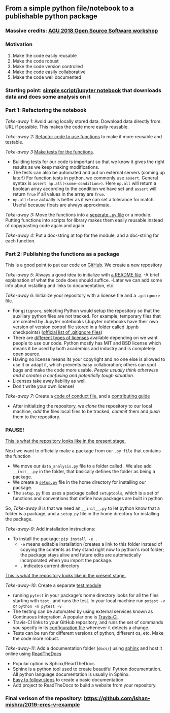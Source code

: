 ## From a simple python file/notebook to a publishable python package

### Massive credits: [AGU 2018 Open Source Software workshop](https://github.com/agu-ossi/2018-agu-oss) 

### Motivation

1. Make the code easily reusable
2. Make the code robust
3. Make the code version controlled
4. Make the code easily collaborative
5. Make the code well documented


### Starting point: [simple script/jupyter notebook](https://nbviewer.jupyter.org/github/opengeophysics/2018-agu-oss/blob/master/example-data-analysis.ipynb) that downloads data and does some analysis on it

### Part 1: Refactoring the notebook

*Take-away 1:* Avoid using locally stored data. Download data directly from URL if possible. This makes the code more easily reusable.

*Take-away 2:* [Refactor code to use functions](https://github.com/opengeophysics/2018-agu-oss-example-repo/blob/a8f279d9278d90c11027fba0a15340a37fed2c58/example-data-analysis.ipynb) to make it more reusable and testable.

*Take-away 3* [Make tests for the functions](https://github.com/opengeophysics/2018-agu-oss-example-repo/blob/a8f279d9278d90c11027fba0a15340a37fed2c58/example-data-analysis.ipynb). 
- Building tests for our code is important so that we know it gives the right results as we keep making modifications. 
- The tests can also be automated and put on external servers (coming up later!) 
For function tests in python, we commonly use `assert`. General syntax is `assert np.all(<some-condition>)`. Here `np.all` will return a boolean array according to the condition we have set and `assert` will return `True` if all values in the array are `True`.
- `np.allclose` actually is better as it we can set a tolerance for match. Useful because floats are always approximate.

*Take-away 3:* Move the functions into a [seperate `.py` file](https://github.com/opengeophysics/2018-agu-oss-example-repo/blob/36265bf5af89977c792a9e2d343f035c07f8b3f3/data_analysis.py) or a module. Putting functions into scripts for library makes them easily reusable instead of copy/pasting code again and again.

*Take-away 4:* Put a doc-string at top for the module, and a doc-string for each function. 

### Part 2: Publishing the functions as a package

This is a good point to put our code on [GitHub](https://guides.github.com/activities/hello-world/). We create a new repository


*Take-away 5*: Always a good idea to initialize with [a README file](https://github.com/opengeophysics/2018-agu-oss-example-repo/blob/89bc4680339ca98c1800706b1e8cae14dffc29bf/README.md). 
-A brief explanation of what the code does should suffice. 
-Later we can add some info about installing and links to documentation, etc.

*Take-away 6*: Initialize your repository with a license file and a `.gitignore` file.

  - For `gitignore`, selecting Python would setup the repository so that the auxiliary python files are not tracked. For example, temporary files that are created by Jupyter notebooks (Jupyter notebooks have their own version of version control file stored in a folder called .ipynb checkpoints) ([official list of .gitignore files](https://github.com/github/gitignore))
  - There are [different types of licenses](https://choosealicense.com/) available depending on we want people to use our code. Python mostly has MIT and BSD license which means it be used by both academics and industry and is completely open source.
  - Having no license means its your copyright and no one else is allowed to use it or adapt it, which prevents easy collaboration; others can spot bugs and make the code more usable. *People usually think otherwise and it creates a confusing and potentially tough situation*.
  - Licenses take away liability as well.
  - Don't write your own license!

*Take-away 7*: Create a [code of conduct file.](https://github.com/opengeophysics/2018-agu-oss-example-repo/blob/876638335a4d2b5f0ad5d0fcb5458eda06d8842a/CODE_OF_CONDUCT.md) and a [contributing guide](https://github.com/opengeophysics/2018-agu-oss-example-repo/blob/master/CONTRIBUTING.md)
 
  
  - After initializing the repository, we *clone* the repository to our local machine, *add* the files local files to be tracked, *commit* them and *push* them to the repository. 
  
  ### PAUSE! 
  
  [This is what the repository looks like in the present stage.](https://github.com/opengeophysics/2018-agu-oss-example-repo/tree/fef35145fe2e52cee0033783778eb7674ccb525e) 
  
 Next we want to officially make a package from our `.py file` that contains the function
 - We move our `data_analysis.py` file to a folder called <whatever-name-we-want>. We also add `__init__.py` in the folder, that basically defines the folder as being a package. 
 - We create a [`setup.py`](https://github.com/opengeophysics/2018-agu-oss-example-repo/blob/876638335a4d2b5f0ad5d0fcb5458eda06d8842a/setup.py) file in the home directory for installing our package.  
 - The `setup.py` files uses a package called `setuptools`, which is a set of functions and conventions that define how packages are built in python
  
So, *Take-away 8* is that we need an `__init__.py` to let python know that a folder is a package, and a `setup.py` file in the home directory for installing the package.

*Take-away-9*: Add installation instructions:
- To install the package: `pip install -e .`
  - `-e` means editable installation (creates a link to this folder instead of copying the contents as they stand right now to python's root folder; the package stays alive and future edits are automatically incorporated when you import the package.
  - `.` indicates current directory
  
 [This is what the repository looks like in the present stage.](https://github.com/opengeophysics/2018-agu-oss-example-repo/tree/1491609fda07b97f99197440ec8f482adfc2f115)
 
 
 *Take-away-10*: Create a separate [test module](https://github.com/opengeophysics/2018-agu-oss-example-repo/blob/eacb151a663055915bb8012956bbd3070237391e/data_analysis/test_data_analysis.py)
 - running `pytest` in your package's home directory looks for all the files starting with `test_` and runs the test. In your local machine run `pytest -v` or `python -m pytest -v`
 - The testing can be automated by using external services known as Continuous Integration. A popular one is [Travis-CI](https://docs.travis-ci.com/user/languages/python/).
 - Travis-CI links to your GitHub repository, and runs the set of commands you specify in its [configuration file](https://github.com/opengeophysics/2018-agu-oss-example-repo/blob/96a97d7e36a18c5fb7ebe90468da828da3400cfb/.travis.yml) whenever it detects a change. 
 - Tests can be run for different versions of python, different os, etc. Make the code more robust.
 
 *Take-away-11*: Add a documentation folder (`docs/`) using [sphinx](https://docs.readthedocs.io/en/stable/intro/getting-started-with-sphinx.html#quick-start) and host it online using [ReadTheDocs](https://readthedocs.org/)
 
 - Popular option is Sphinx/ReadTheDocs
 - Sphinx is a python tool used to create beautiful Python documentation. All python language documentation is usually in Sphinx.
 - [Easy to follow steps]((https://pythonhosted.org/an_example_pypi_project/sphinx.html)) to create a basic documentation
 - Add project to ReadTheDocs to build a website from your repository. 
 
 ### Final verison of the repository: https://github.com/ishan-mishra/2019-eres-v-example
 
 
 
 


 
 
 
 
 
  




